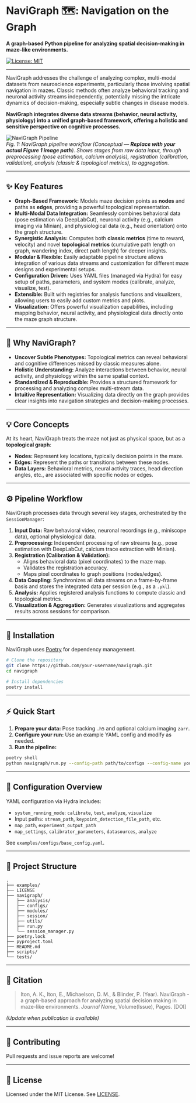 # NaviGraph 🗺️: Navigation on the Graph

**A graph-based Python pipeline for analyzing spatial decision-making in maze-like environments.**

[![License: MIT](https://img.shields.io/badge/License-MIT-yellow.svg)](https://opensource.org/licenses/MIT)
<!-- Add other badges here later: PyPI version, build status, code coverage -->

---

NaviGraph addresses the challenge of analyzing complex, multi-modal datasets from neuroscience experiments, particularly those involving spatial navigation in mazes. Classic methods often analyze behavioral tracking and neuronal activity streams independently, potentially missing the intricate dynamics of decision-making, especially subtle changes in disease models.

**NaviGraph integrates diverse data streams (behavior, neural activity, physiology) into a unified graph-based framework, offering a holistic and sensitive perspective on cognitive processes.**

![NaviGraph Pipeline](https://raw.githubusercontent.com/your-username/navigraph/main/docs/images/pipeline_figure.png)  
*Fig. 1: NaviGraph pipeline workflow (Conceptual — **Replace with your actual Figure 1 image path**). Shows stages from raw data input, through preprocessing (pose estimation, calcium analysis), registration (calibration, validation), analysis (classic & topological metrics), to aggregation.*

---

## ✨ Key Features

- **Graph-Based Framework:** Models maze decision points as **nodes** and paths as **edges**, providing a powerful topological representation.
- **Multi-Modal Data Integration:** Seamlessly combines behavioral data (pose estimation via DeepLabCut), neuronal activity (e.g., calcium imaging via Minian), and physiological data (e.g., head orientation) onto the graph structure.
- **Synergistic Analysis:** Computes both **classic metrics** (time to reward, velocity) and novel **topological metrics** (cumulative path length on graph, wandering index, direct path length) for deeper insights.
- **Modular & Flexible:** Easily adaptable pipeline structure allows integration of various data streams and customization for different maze designs and experimental setups.
- **Configuration Driven:** Uses YAML files (managed via Hydra) for easy setup of paths, parameters, and system modes (calibrate, analyze, visualize, test).
- **Extensible:** Built with registries for analysis functions and visualizers, allowing users to easily add custom metrics and plots.
- **Visualization:** Offers powerful visualization capabilities, including mapping behavior, neural activity, and physiological data directly onto the maze graph structure.

---

## 🤔 Why NaviGraph?

- **Uncover Subtle Phenotypes:** Topological metrics can reveal behavioral and cognitive differences missed by classic measures alone.
- **Holistic Understanding:** Analyze interactions between behavior, neural activity, and physiology within the same spatial context.
- **Standardized & Reproducible:** Provides a structured framework for processing and analyzing complex multi-stream data.
- **Intuitive Representation:** Visualizing data directly on the graph provides clear insights into navigation strategies and decision-making processes.

---

## 💡 Core Concepts

At its heart, NaviGraph treats the maze not just as physical space, but as a **topological graph**:

- **Nodes:** Represent key locations, typically decision points in the maze.
- **Edges:** Represent the paths or transitions between these nodes.
- **Data Layers:** Behavioral metrics, neural activity traces, head direction angles, etc., are associated with specific nodes or edges.

---

## ⚙️ Pipeline Workflow

NaviGraph processes data through several key stages, orchestrated by the `SessionManager`:

1. **Input Data:** Raw behavioral video, neuronal recordings (e.g., miniscope data), optional physiological data.
2. **Preprocessing:** Independent processing of raw streams (e.g., pose estimation with DeepLabCut, calcium trace extraction with Minian).
3. **Registration (Calibration & Validation):**
   - Aligns behavioral data (pixel coordinates) to the maze map.
   - Validates the registration accuracy.
   - Maps pixel coordinates to graph positions (nodes/edges).
4. **Data Coupling:** Synchronizes all data streams on a frame-by-frame basis and stores the integrated data per session (e.g., as a `.pkl`).
5. **Analysis:** Applies registered analysis functions to compute classic and topological metrics.
6. **Visualization & Aggregation:** Generates visualizations and aggregates results across sessions for comparison.

---

## 🚀 Installation

NaviGraph uses [Poetry](https://python-poetry.org/) for dependency management.

```bash
# Clone the repository
git clone https://github.com/your-username/navigraph.git
cd navigraph

# Install dependencies
poetry install
```

---

## ⚡ Quick Start

1. **Prepare your data:** Pose tracking `.h5` and optional calcium imaging `zarr`.
2. **Configure your run:** Use an example YAML config and modify as needed.
3. **Run the pipeline:**

```bash
poetry shell
python navigraph/run.py --config-path path/to/configs --config-name your_config
```

---

## 🔧 Configuration Overview

YAML configuration via Hydra includes:

- `system_running_mode`: `calibrate`, `test`, `analyze`, `visualize`
- Input paths: `stream_path`, `keypoint_detection_file_path`, etc.
- `map_path`, `experiment_output_path`
- `map_settings`, `calibrator_parameters`, `datasources`, `analyze`

See `examples/configs/base_config.yaml`.

---

## 📁 Project Structure

```
.
├── examples/              
├── LICENSE
├── navigraph/             
│   ├── analysis/          
│   ├── configs/           
│   ├── modules/           
│   ├── session/           
│   ├── utils/             
│   ├── run.py             
│   └── session_manager.py 
├── poetry.lock
├── pyproject.toml         
├── README.md              
├── scripts/               
└── tests/                 
```

---

## 📄 Citation

> Iton, A. K., Iton, E., Michaelson, D. M., & Blinder, P. (Year). NaviGraph - a graph-based approach for analyzing spatial decision making in maze-like environments. *Journal Name*, Volume(Issue), Pages. [DOI]

*(Update when publication is available)*

---

## 🙌 Contributing

Pull requests and issue reports are welcome!

---

## 📜 License

Licensed under the MIT License. See [LICENSE](LICENSE).